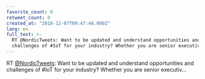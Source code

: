 ```yaml
---
favorite_count: 0
retweet_count: 0
created_at: "2018-12-07T09:47:46.000Z"
lang: en
full_text: >-
  RT @NordicTweets: Want to be updated and understand opportunities and
  challenges of #IoT for your industry? Whether you are senior executiv…
---
```


RT [@NordicTweets](https://twitter.com/NordicTweets): Want to be updated and
understand opportunities and challenges of #IoT for your industry? Whether you
are senior executiv…

